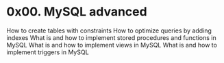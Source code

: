 # 0x00. MySQL advanced

How to create tables with constraints
How to optimize queries by adding indexes
What is and how to implement stored procedures and functions in MySQL
What is and how to implement views in MySQL
What is and how to implement triggers in MySQL

